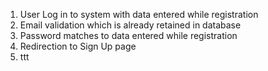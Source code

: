 1. User Log in to system with data entered while registration
2. Email validation which is already retained in database
3. Password matches to data entered while registration
4. Redirection to Sign Up page 
5. ttt